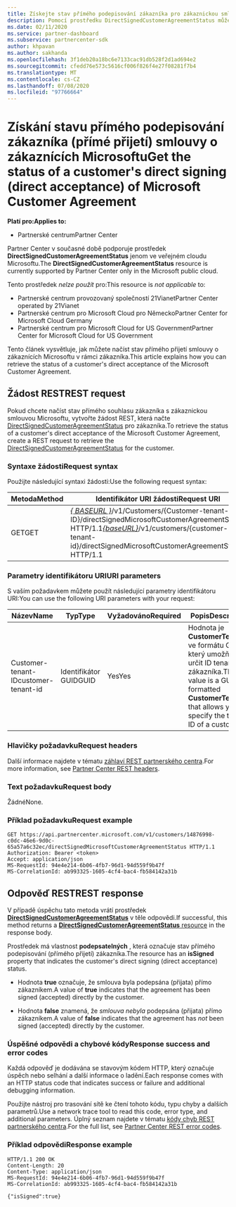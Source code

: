 ```yaml
---
title: Získejte stav přímého podepisování zákazníka pro zákaznickou smlouvu Microsoftu.
description: Pomocí prostředku DirectSignedCustomerAgreementStatus můžete získat stav přímého podepisování zákazníka (přímé přijetí) smlouvy o zákaznících Microsoftu.
ms.date: 02/11/2020
ms.service: partner-dashboard
ms.subservice: partnercenter-sdk
author: khpavan
ms.author: sakhanda
ms.openlocfilehash: 3f1deb20a18bc6e7133cac91db528f2d1ad694e2
ms.sourcegitcommit: cfedd76e573c5616cf006f826f4e27f08281f7b4
ms.translationtype: MT
ms.contentlocale: cs-CZ
ms.lasthandoff: 07/08/2020
ms.locfileid: "97766664"
---
```

# <a name="get-the-status-of-a-customers-direct-signing-direct-acceptance-of-microsoft-customer-agreement"></a><span data-ttu-id="0bf9f-103">Získání stavu přímého podepisování zákazníka (přímé přijetí) smlouvy o zákaznících Microsoftu</span><span class="sxs-lookup"><span data-stu-id="0bf9f-103">Get the status of a customer's direct signing (direct acceptance) of Microsoft Customer Agreement</span></span>

<span data-ttu-id="0bf9f-104">**Platí pro:**</span><span class="sxs-lookup"><span data-stu-id="0bf9f-104">**Applies to:**</span></span>

- <span data-ttu-id="0bf9f-105">Partnerské centrum</span><span class="sxs-lookup"><span data-stu-id="0bf9f-105">Partner Center</span></span>

<span data-ttu-id="0bf9f-106">Partner Center v současné době podporuje prostředek **DirectSignedCustomerAgreementStatus** jenom ve veřejném cloudu Microsoftu.</span><span class="sxs-lookup"><span data-stu-id="0bf9f-106">The **DirectSignedCustomerAgreementStatus** resource is currently supported by Partner Center only in the Microsoft public cloud.</span></span>

<span data-ttu-id="0bf9f-107">Tento prostředek *nelze použít* pro:</span><span class="sxs-lookup"><span data-stu-id="0bf9f-107">This resource is *not applicable* to:</span></span>

- <span data-ttu-id="0bf9f-108">Partnerské centrum provozovaný společností 21Vianet</span><span class="sxs-lookup"><span data-stu-id="0bf9f-108">Partner Center operated by 21Vianet</span></span>
- <span data-ttu-id="0bf9f-109">Partnerské centrum pro Microsoft Cloud pro Německo</span><span class="sxs-lookup"><span data-stu-id="0bf9f-109">Partner Center for Microsoft Cloud Germany</span></span>
- <span data-ttu-id="0bf9f-110">Partnerské centrum pro Microsoft Cloud for US Government</span><span class="sxs-lookup"><span data-stu-id="0bf9f-110">Partner Center for Microsoft Cloud for US Government</span></span>

<span data-ttu-id="0bf9f-111">Tento článek vysvětluje, jak můžete načíst stav přímého přijetí smlouvy o zákaznících Microsoftu v rámci zákazníka.</span><span class="sxs-lookup"><span data-stu-id="0bf9f-111">This article explains how you can retrieve the status of a customer's direct acceptance of the Microsoft Customer Agreement.</span></span>

## <a name="rest-request"></a><span data-ttu-id="0bf9f-112">Žádost REST</span><span class="sxs-lookup"><span data-stu-id="0bf9f-112">REST request</span></span>

<span data-ttu-id="0bf9f-113">Pokud chcete načíst stav přímého souhlasu zákazníka s zákaznickou smlouvou Microsoftu, vytvořte žádost REST, která načte [DirectSignedCustomerAgreementStatus](./customer-agreement-direct-sign-status-resource.md) pro zákazníka.</span><span class="sxs-lookup"><span data-stu-id="0bf9f-113">To retrieve the status of a customer's direct acceptance of the Microsoft Customer Agreement, create a REST request to retrieve the [DirectSignedCustomerAgreementStatus](./customer-agreement-direct-sign-status-resource.md) for the customer.</span></span>

### <a name="request-syntax"></a><span data-ttu-id="0bf9f-114">Syntaxe žádosti</span><span class="sxs-lookup"><span data-stu-id="0bf9f-114">Request syntax</span></span>

<span data-ttu-id="0bf9f-115">Použijte následující syntaxi žádosti:</span><span class="sxs-lookup"><span data-stu-id="0bf9f-115">Use the following request syntax:</span></span>

| <span data-ttu-id="0bf9f-116">Metoda</span><span class="sxs-lookup"><span data-stu-id="0bf9f-116">Method</span></span> | <span data-ttu-id="0bf9f-117">Identifikátor URI žádosti</span><span class="sxs-lookup"><span data-stu-id="0bf9f-117">Request URI</span></span>                                                                                      |
|--------|--------------------------------------------------------------------------------------------------|
| <span data-ttu-id="0bf9f-118">GET</span><span class="sxs-lookup"><span data-stu-id="0bf9f-118">GET</span></span>    | <span data-ttu-id="0bf9f-119">[*\{ BASEURL \}*](partner-center-rest-urls.md)/v1/Customers/{Customer-tenant-ID}/directSignedMicrosoftCustomerAgreementStatus HTTP/1.1</span><span class="sxs-lookup"><span data-stu-id="0bf9f-119">[*\{baseURL\}*](partner-center-rest-urls.md)/v1/customers/{customer-tenant-id}/directSignedMicrosoftCustomerAgreementStatus HTTP/1.1</span></span> |

### <a name="uri-parameters"></a><span data-ttu-id="0bf9f-120">Parametry identifikátoru URI</span><span class="sxs-lookup"><span data-stu-id="0bf9f-120">URI parameters</span></span>

<span data-ttu-id="0bf9f-121">S vaším požadavkem můžete použít následující parametry identifikátoru URI:</span><span class="sxs-lookup"><span data-stu-id="0bf9f-121">You can use the following URI parameters with your request:</span></span>

| <span data-ttu-id="0bf9f-122">Název</span><span class="sxs-lookup"><span data-stu-id="0bf9f-122">Name</span></span>             | <span data-ttu-id="0bf9f-123">Typ</span><span class="sxs-lookup"><span data-stu-id="0bf9f-123">Type</span></span> | <span data-ttu-id="0bf9f-124">Vyžadováno</span><span class="sxs-lookup"><span data-stu-id="0bf9f-124">Required</span></span> | <span data-ttu-id="0bf9f-125">Popis</span><span class="sxs-lookup"><span data-stu-id="0bf9f-125">Description</span></span>                                                                               |
|------------------|------|----------|-------------------------------------------------------------------------------------------|
| <span data-ttu-id="0bf9f-126">Customer-tenant-ID</span><span class="sxs-lookup"><span data-stu-id="0bf9f-126">customer-tenant-id</span></span> | <span data-ttu-id="0bf9f-127">Identifikátor GUID</span><span class="sxs-lookup"><span data-stu-id="0bf9f-127">GUID</span></span> | <span data-ttu-id="0bf9f-128">Yes</span><span class="sxs-lookup"><span data-stu-id="0bf9f-128">Yes</span></span> | <span data-ttu-id="0bf9f-129">Hodnota je **CustomerTenantId** ve formátu GUID, který umožňuje určit ID tenanta zákazníka.</span><span class="sxs-lookup"><span data-stu-id="0bf9f-129">The value is a GUID-formatted **CustomerTenantId** that allows you to specify the tenant ID of a customer.</span></span> |

### <a name="request-headers"></a><span data-ttu-id="0bf9f-130">Hlavičky požadavku</span><span class="sxs-lookup"><span data-stu-id="0bf9f-130">Request headers</span></span>

<span data-ttu-id="0bf9f-131">Další informace najdete v tématu [záhlaví REST partnerského centra](headers.md).</span><span class="sxs-lookup"><span data-stu-id="0bf9f-131">For more information, see [Partner Center REST headers](headers.md).</span></span>

### <a name="request-body"></a><span data-ttu-id="0bf9f-132">Text požadavku</span><span class="sxs-lookup"><span data-stu-id="0bf9f-132">Request body</span></span>

<span data-ttu-id="0bf9f-133">Žádné</span><span class="sxs-lookup"><span data-stu-id="0bf9f-133">None.</span></span>

### <a name="request-example"></a><span data-ttu-id="0bf9f-134">Příklad požadavku</span><span class="sxs-lookup"><span data-stu-id="0bf9f-134">Request example</span></span>

```http
GET https://api.partnercenter.microsoft.com/v1/customers/14876998-c0dc-46e6-9d0c-65a57a6c32ec/directSignedMicrosoftCustomerAgreementStatus HTTP/1.1
Authorization: Bearer <token>
Accept: application/json
MS-RequestId: 94e4e214-6b06-4fb7-96d1-94d559f9b47f
MS-CorrelationId: ab993325-1605-4cf4-bac4-fb584142a31b
```

## <a name="rest-response"></a><span data-ttu-id="0bf9f-135">Odpověď REST</span><span class="sxs-lookup"><span data-stu-id="0bf9f-135">REST response</span></span>

<span data-ttu-id="0bf9f-136">V případě úspěchu tato metoda vrátí prostředek [ **DirectSignedCustomerAgreementStatus**](./customer-agreement-direct-sign-status-resource.md) v těle odpovědi.</span><span class="sxs-lookup"><span data-stu-id="0bf9f-136">If successful, this method returns a [**DirectSignedCustomerAgreementStatus** resource](./customer-agreement-direct-sign-status-resource.md) in the response body.</span></span>

<span data-ttu-id="0bf9f-137">Prostředek má vlastnost **podepsatelných** , která označuje stav přímého podepisování (přímého přijetí) zákazníka.</span><span class="sxs-lookup"><span data-stu-id="0bf9f-137">The resource has an **isSigned** property that indicates the customer's direct signing (direct acceptance) status.</span></span>

- <span data-ttu-id="0bf9f-138">Hodnota **true** označuje, že smlouva byla podepsána (přijata) přímo zákazníkem.</span><span class="sxs-lookup"><span data-stu-id="0bf9f-138">A value of **true** indicates that the agreement has been signed (accepted) directly by the customer.</span></span>

- <span data-ttu-id="0bf9f-139">Hodnota **false** znamená, že *smlouva nebyla* podepsána (přijata) přímo zákazníkem.</span><span class="sxs-lookup"><span data-stu-id="0bf9f-139">A value of **false** indicates that the agreement has *not* been signed (accepted) directly by the customer.</span></span>

### <a name="response-success-and-error-codes"></a><span data-ttu-id="0bf9f-140">Úspěšné odpovědi a chybové kódy</span><span class="sxs-lookup"><span data-stu-id="0bf9f-140">Response success and error codes</span></span>

<span data-ttu-id="0bf9f-141">Každá odpověď je dodávána se stavovým kódem HTTP, který označuje úspěch nebo selhání a další informace o ladění.</span><span class="sxs-lookup"><span data-stu-id="0bf9f-141">Each response comes with an HTTP status code that indicates success or failure and additional debugging information.</span></span>

<span data-ttu-id="0bf9f-142">Použijte nástroj pro trasování sítě ke čtení tohoto kódu, typu chyby a dalších parametrů.</span><span class="sxs-lookup"><span data-stu-id="0bf9f-142">Use a network trace tool to read this code, error type, and additional parameters.</span></span> <span data-ttu-id="0bf9f-143">Úplný seznam najdete v tématu [kódy chyb REST partnerského centra](error-codes.md).</span><span class="sxs-lookup"><span data-stu-id="0bf9f-143">For the full list, see [Partner Center REST error codes](error-codes.md).</span></span>

### <a name="response-example"></a><span data-ttu-id="0bf9f-144">Příklad odpovědi</span><span class="sxs-lookup"><span data-stu-id="0bf9f-144">Response example</span></span>

```http
HTTP/1.1 200 OK
Content-Length: 20
Content-Type: application/json
MS-RequestId: 94e4e214-6b06-4fb7-96d1-94d559f9b47f
MS-CorrelationId: ab993325-1605-4cf4-bac4-fb584142a31b

{"isSigned":true}
```
